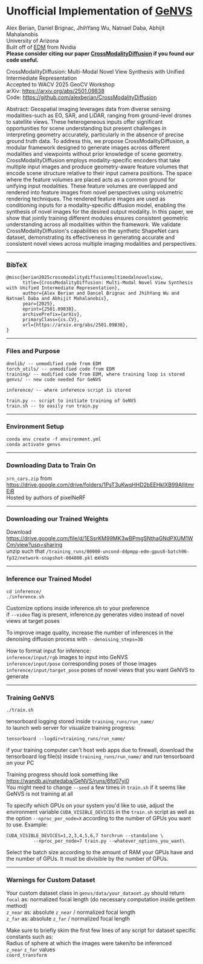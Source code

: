 # Unofficial Implementation of [GeNVS](https://arxiv.org/abs/2304.02602)
Alex Berian, Daniel Brignac, JhihYang Wu, Natnael Daba, Abhijit Mahalanobis  
University of Arizona  
Built off of [EDM](https://github.com/NVlabs/edm) from Nvidia  
**Please consider citing our paper [CrossModalityDiffusion](https://arxiv.org/abs/2501.09838) if you found our code useful.**

CrossModalityDiffusion: Multi-Modal Novel View Synthesis with Unified Intermediate Representation  
Accepted to WACV 2025 GeoCV Workshop  
arXiv: https://arxiv.org/abs/2501.09838  
Code: https://github.com/alexberian/CrossModalityDiffusion  

Abstract: Geospatial imaging leverages data from diverse sensing modalities-such as EO, SAR, and LiDAR, ranging from ground-level drones to satellite views. These heterogeneous inputs offer significant opportunities for scene understanding but present challenges in interpreting geometry accurately, particularly in the absence of precise ground truth data. To address this, we propose CrossModalityDiffusion, a modular framework designed to generate images across different modalities and viewpoints without prior knowledge of scene geometry. CrossModalityDiffusion employs modality-specific encoders that take multiple input images and produce geometry-aware feature volumes that encode scene structure relative to their input camera positions. The space where the feature volumes are placed acts as a common ground for unifying input modalities. These feature volumes are overlapped and rendered into feature images from novel perspectives using volumetric rendering techniques. The rendered feature images are used as conditioning inputs for a modality-specific diffusion model, enabling the synthesis of novel images for the desired output modality. In this paper, we show that jointly training different modules ensures consistent geometric understanding across all modalities within the framework. We validate CrossModalityDiffusion's capabilities on the synthetic ShapeNet cars dataset, demonstrating its effectiveness in generating accurate and consistent novel views across multiple imaging modalities and perspectives.

---
### BibTeX
```
@misc{berian2025crossmodalitydiffusionmultimodalnovelview,
      title={CrossModalityDiffusion: Multi-Modal Novel View Synthesis with Unified Intermediate Representation}, 
      author={Alex Berian and Daniel Brignac and JhihYang Wu and Natnael Daba and Abhijit Mahalanobis},
      year={2025},
      eprint={2501.09838},
      archivePrefix={arXiv},
      primaryClass={cs.CV},
      url={https://arxiv.org/abs/2501.09838}, 
}
```

---
### Files and Purpose
```
dnnlib/ -- unmodified code from EDM
torch_utils/ -- unmodified code from EDM
training/ -- modified code from EDM, where training loop is stored
genvs/ -- new code needed for GeNVS

inference/ -- where inference script is stored

train.py -- script to initiate training of GeNVS
train.sh -- to easily run train.py
```

---
### Environment Setup
```
conda env create -f environment.yml
conda activate genvs
```

---
### Downloading Data to Train On
`srn_cars.zip` from https://drive.google.com/drive/folders/1PsT3uKwqHHD2bEEHkIXB99AlIjtmrEiR  
Hosted by authors of pixelNeRF  

---
### Downloading our Trained Weights
Download https://drive.google.com/file/d/1ESsrKM99MK3wBPmgSNthaGNdPXUM1WCm/view?usp=sharing  
unzip such that `/training_runs/00000-uncond-ddpmpp-edm-gpus8-batch96-fp32/network-snapshot-004000.pkl` exists  

---
### Inference our Trained Model
```
cd inference/
./inference.sh
```
Customize options inside inference.sh to your preference  
if `--video` flag is present, inference.py generates video instead of novel views at target poses  

To improve image quality, increase the number of inferences in the denoising diffusion process with `--denoising_steps=30`

How to format input for inference:  
`inference/input/rgb` images to input into GeNVS  
`inference/input/pose` corresponding poses of those images  
`inference/input/target_pose` poses of novel views that you want GeNVS to generate  


---
### Training GeNVS
```
./train.sh
```
tensorboard logging stored inside `training_runs/run_name/`  
to launch web server for visualize training progress:  
```
tensorboard --logdir=training_runs/run_name/
```
if your training computer can't host web apps due to firewall, download the tensorboard log file(s) inside `training_runs/run_name/` and run tensorboard on your PC  

Training progress should look something like https://wandb.ai/natedaba/GeNVS/runs/6fq07yj0  
You might need to change `--seed` a few times in `train.sh` if it seems like GeNVS is not training at all  

To specify which GPUs on your system you'd like to use, adjust the environment variable `CUDA_VISIBLE_DEVICES` in the `train.sh` script as well as the option  `--nproc_per_node=X` according to the number of GPUs you want to use. 
Example: 
```
CUDA_VISIBLE_DEVICES=1,2,3,4,5,6,7 torchrun --standalone \
          --nproc_per_node=7 train.py --whatever_options_you_want\
```
Select the batch size according to the amount of RAM your GPUs have and the number of GPUs. It must be divisible by the number of GPUs.  

---
### Warnings for Custom Dataset
Your custom dataset class in `genvs/data/your_dataset.py` should return  
`focal` as: normalized focal length (do necessary computation inside getitem method)  
`z_near` as: absolute `z_near` / normalized focal length  
`z_far` as: absolute `z_far` / normalized focal length  

Make sure to briefly skim the first few lines of any script for dataset specific constants such as:  
Radius of sphere at which the images were taken/to be inferenced  
`z_near` `z_far` values  
`coord_transform`  
